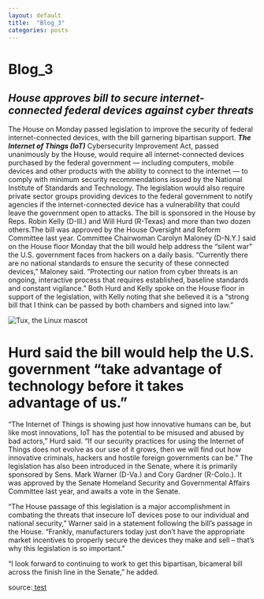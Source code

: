 ```yaml
---
layout: default
title:  "Blog_3"
categories: posts
---
```


Blog_3
======

*House approves bill to secure internet-connected federal devices against cyber threats*
--------------------------------------------------------------------------------------

The House on Monday passed legislation to improve the security of federal internet-connected devices, with the bill garnering bipartisan support. 
***The Internet of Things (IoT)*** Cybersecurity Improvement Act, passed unanimously by the House, would require all internet-connected devices purchased by the federal government — including computers, mobile devices and other products with the ability to connect to the internet — to comply with minimum security recommendations issued by the National Institute of Standards and Technology. 
The legislation would also require private sector groups providing devices to the federal government to notify agencies if the internet-connected device has a vulnerability that could leave the government open to attacks. The bill is sponsored in the House by Reps. Robin Kelly (D-Ill.) and Will Hurd (R-Texas) and more than two dozen others.The bill was approved by the House Oversight and Reform Committee last year. Committee Chairwoman Carolyn Maloney (D-N.Y.) said on the House floor Monday that the bill would help address the “silent war” the U.S. government faces from hackers on a daily basis. 
“Currently there are no national standards to ensure the security of these connected devices,” Maloney said. “Protecting our nation from cyber threats is an ongoing, interactive process that requires established, baseline standards and constant vigilance.” Both Hurd and Kelly spoke on the House floor in support of the legislation, with Kelly noting that she believed it is a “strong bill that I think can be passed by both chambers and signed into law.”

![Tux, the Linux mascot](/)

# Hurd said the bill would help the U.S. government “take advantage of technology before it takes advantage of us.”

“The Internet of Things is showing just how innovative humans can be, but like most innovations, IoT has the potential to be misused and abused by bad actors,” Hurd said. “If our security practices for using the Internet of Things does not evolve as our use of it grows, then we will find out how innovative criminals, hackers and hostile foreign governments can be.” The legislation has also been introduced in the Senate, where it is primarily sponsored by Sens. Mark Warner (D-Va.) and Cory Gardner (R-Colo.). It was approved by the Senate Homeland Security and Governmental Affairs Committee last year, and awaits a vote in the Senate. 

“The House passage of this legislation is a major accomplishment in combating the threats that insecure IoT devices pose to our individual and national security,” Warner said in a statement following the bill’s passage in the House. “Frankly, manufacturers today just don’t have the appropriate market incentives to properly secure the devices they make and sell – that’s why this legislation is so important.” 

“I look forward to continuing to work to get this bipartisan, bicameral bill across the finish line in the Senate,” he added.


source:[ test](https://thehill.com/policy/cybersecurity/516373-house-approves-bill-to-secure-internet-connected-federal-devices-against)

